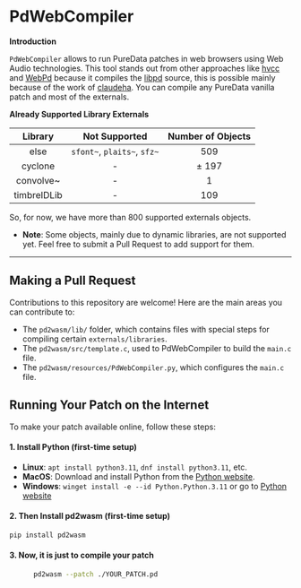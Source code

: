 # PdWebCompiler

**Introduction**

`PdWebCompiler` allows to run PureData patches in web browsers using Web Audio technologies. This tool stands out from other approaches like [hvcc](https://github.com/Wasted-Audio/hvcc) and [WebPd](https://github.com/sebpiq/WebPd) because it compiles the [libpd](https://github.com/libpd/libpd) source, this is possible mainly because of the work of [claudeha](https://github.com/claudeha). You can compile any PureData vanilla patch and most of the externals.

**Already Supported Library Externals**

| Library   |          Not Supported       | Number of Objects | 
|:---------:|:----------------------------:|:-----------------:|
| else      |  `sfont~`, `plaits~`, `sfz~` | 509               |
| cyclone   |               -              | ± 197             |
| convolve~ |               -              | 1                 |
| timbreIDLib |               -              | 109                |

So, for now, we have more than 800 supported externals objects.

* **Note**: Some objects, mainly due to dynamic libraries, are not supported yet. Feel free to submit a Pull Request to add support for them.

------------------

## Making a Pull Request

Contributions to this repository are welcome! Here are the main areas you can contribute to:

* The `pd2wasm/lib/` folder, which contains files with special steps for compiling certain `externals/libraries`.
* The `pd2wasm/src/template.c`, used to PdWebCompiler to build the `main.c` file.
* The `pd2wasm/resources/PdWebCompiler.py`, which configures the `main.c` file.

## Running Your Patch on the Internet

To make your patch available online, follow these steps:

#### 1. Install Python (first-time setup)

* **Linux**: `apt install python3.11`, `dnf install python3.11`, etc.
* **MacOS**: Download and install Python from the [Python website](https://www.python.org/downloads/release/python-3115/).
* **Windows**: `winget install -e --id Python.Python.3.11` or go to [Python website](https://www.python.org/downloads/release/python-3115/)

#### 2. Then Install pd2wasm (first-time setup)

``` bash
pip install pd2wasm
```
#### 3. Now, it is just to compile your patch

``` bash
      pd2wasm --patch ./YOUR_PATCH.pd
```


